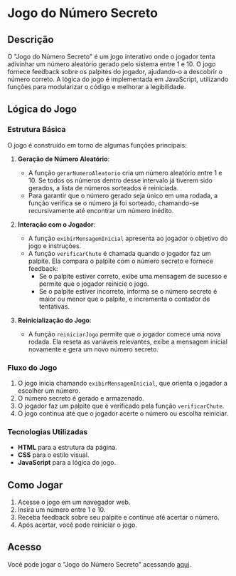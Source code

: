 # Jogo do Número Secreto

## Descrição
O "Jogo do Número Secreto" é um jogo interativo onde o jogador tenta adivinhar um número aleatório gerado pelo sistema entre 1 e 10. O jogo fornece feedback sobre os palpites do jogador, ajudando-o a descobrir o número correto. A lógica do jogo é implementada em JavaScript, utilizando funções para modularizar o código e melhorar a legibilidade.

## Lógica do Jogo

### Estrutura Básica
O jogo é construído em torno de algumas funções principais:

1. **Geração de Número Aleatório**: 
   - A função `gerarNumeroAleatorio` cria um número aleatório entre 1 e 10. Se todos os números dentro desse intervalo já tiverem sido gerados, a lista de números sorteados é reiniciada.
   - Para garantir que o número gerado seja único em uma rodada, a função verifica se o número já foi sorteado, chamando-se recursivamente até encontrar um número inédito.

2. **Interação com o Jogador**:
   - A função `exibirMensagemInicial` apresenta ao jogador o objetivo do jogo e instruções.
   - A função `verificarChute` é chamada quando o jogador faz um palpite. Ela compara o palpite com o número secreto e fornece feedback:
     - Se o palpite estiver correto, exibe uma mensagem de sucesso e permite que o jogador reinicie o jogo.
     - Se o palpite estiver incorreto, informa se o número secreto é maior ou menor que o palpite, e incrementa o contador de tentativas.

3. **Reinicialização do Jogo**:
   - A função `reiniciarJogo` permite que o jogador comece uma nova rodada. Ela reseta as variáveis relevantes, exibe a mensagem inicial novamente e gera um novo número secreto.

### Fluxo do Jogo
1. O jogo inicia chamando `exibirMensagemInicial`, que orienta o jogador a escolher um número.
2. O número secreto é gerado e armazenado.
3. O jogador faz um palpite que é verificado pela função `verificarChute`.
4. O jogo continua até que o jogador acerte o número ou escolha reiniciar.

### Tecnologias Utilizadas
- **HTML** para a estrutura da página.
- **CSS** para o estilo visual.
- **JavaScript** para a lógica do jogo.

## Como Jogar
1. Acesse o jogo em um navegador web.
2. Insira um número entre 1 e 10.
3. Receba feedback sobre seu palpite e continue até acertar o número.
4. Após acertar, você pode reiniciar o jogo.

## Acesso
Você pode jogar o "Jogo do Número Secreto" acessando [aqui](https://mireiatorres.github.io/jogo_numero_secreto/).
